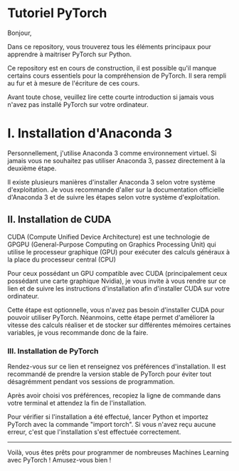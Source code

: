 # Tutoriel PyTorch

Bonjour,

Dans ce repository, vous trouverez tous les éléments principaux pour apprendre à maitriser PyTorch sur Python.

Ce repository est en cours de construction, il est possible qu'il manque certains cours essentiels pour la compréhension de PyTorch. Il sera rempli au fur et à mesure de l'écriture de ces cours.

Avant toute chose, veuillez lire cette courte introduction si jamais vous n'avez pas installé PyTorch sur votre ordinateur. 

# I. Installation d'Anaconda 3

Personnellement, j'utilise Anaconda 3 comme environnement virtuel. Si jamais vous ne souhaitez pas utiliser Anaconda 3, passez directement à la deuxième étape.  

Il existe plusieurs manières d'installer Anaconda 3 selon votre système d'exploitation. Je vous recommande d'aller sur la documentation officielle d'Anaconda 3 et de suivre les étapes selon votre système d'exploitation. 

## II. Installation de CUDA 

CUDA (Compute Unified Device Architecture) est une technologie de GPGPU (General-Purpose Computing on Graphics Processing Unit) qui utilise le processeur graphique (GPU) pour exécuter des calculs généraux à la place du processeur central (CPU)

Pour ceux possédant un GPU compatible avec CUDA (principalement ceux possédant une carte graphique Nvidia), je vous invite à vous rendre sur ce lien et de suivre les instructions d'installation afin d'installer CUDA sur votre ordinateur.

Cette étape est optionnelle, vous n'avez pas besoin d'installer CUDA pour pouvoir utiliser PyTorch. Néanmoins, cette étape permet d'améliorer la vitesse des calculs réaliser et de stocker sur différentes mémoires certaines variables, je vous recommande donc de la faire. 

### III. Installation de PyTorch 

Rendez-vous sur ce lien et renseignez vos préférences d'installation. Il est recommandé de prendre la version stable de PyTorch pour éviter tout désagrémment pendant vos sessions de programmation. 

Après avoir choisi vos préférences, recopiez la ligne de commande dans votre terminal et attendez la fin de l'installation. 

Pour vérifier si l'installation a été effectué, lancer Python et importez PyTorch avec la commande "import torch". Si vous n'avez reçu aucune erreur, c'est que l'installation s'est effectuée correctement. 

_____________________________________________________________

Voilà, vous êtes prêts pour programmer de nombreuses Machines Learning avec PyTorch ! Amusez-vous bien ! 
